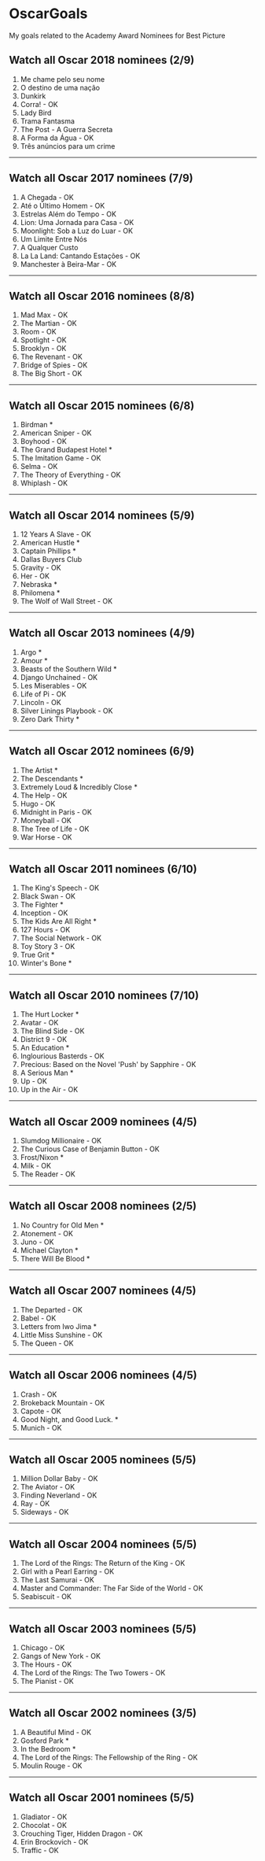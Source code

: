 # OscarGoals
My goals related to the Academy Award Nominees for Best Picture

## Watch all Oscar 2018 nominees (2/9)
1. Me chame pelo seu nome
2. O destino de uma nação
3. Dunkirk
4. Corra! - OK
5. Lady Bird
6. Trama Fantasma
7. The Post - A Guerra Secreta
8. A Forma da Água - OK
9. Três anúncios para um crime

-------------------

## Watch all Oscar 2017 nominees (7/9)
1. A Chegada - OK
2. Até o Último Homem - OK
3. Estrelas Além do Tempo - OK
4. Lion: Uma Jornada para Casa - OK
5. Moonlight: Sob a Luz do Luar - OK
6. Um Limite Entre Nós
7. A Qualquer Custo
8. La La Land: Cantando Estações - OK
9. Manchester à Beira-Mar - OK

-------------------

## Watch all Oscar 2016 nominees (8/8)
1. Mad Max - OK
2. The Martian - OK
3. Room - OK
4. Spotlight - OK
5. Brooklyn - OK
6. The Revenant - OK
7. Bridge of Spies - OK
8. The Big Short - OK

-------------------

## Watch all Oscar 2015 nominees (6/8)
1. Birdman *
2. American Sniper - OK
3. Boyhood - OK
4. The Grand Budapest Hotel *
5. The Imitation Game - OK
6. Selma - OK
7. The Theory of Everything - OK
8. Whiplash - OK

-------------------

## Watch all Oscar 2014 nominees (5/9)
1. 12 Years A Slave - OK
2. American Hustle *
3. Captain Phillips *
4. Dallas Buyers Club 
5. Gravity - OK
6. Her - OK
7. Nebraska *
8. Philomena *
9. The Wolf of Wall Street - OK

-------------------

## Watch all Oscar 2013 nominees (4/9)
1. Argo *
2. Amour *
3. Beasts of the Southern Wild *
4. Django Unchained - OK
5. Les Miserables - OK
6. Life of Pi - OK
7. Lincoln - OK
8. Silver Linings Playbook - OK
9. Zero Dark Thirty *

-------------------

## Watch all Oscar 2012 nominees (6/9)
1. The Artist *
2. The Descendants *
3. Extremely Loud & Incredibly Close *
4. The Help - OK
5. Hugo - OK
6. Midnight in Paris - OK
7. Moneyball - OK
8. The Tree of Life - OK
9. War Horse - OK

-------------------

## Watch all Oscar 2011 nominees (6/10)
1. The King's Speech - OK
2. Black Swan - OK
3. The Fighter *
4. Inception - OK
5. The Kids Are All Right *
6. 127 Hours - OK
7. The Social Network - OK
8. Toy Story 3 - OK
9. True Grit *
10. Winter's Bone *

-------------------

## Watch all Oscar 2010 nominees (7/10)
1. The Hurt Locker *
2. Avatar - OK
3. The Blind Side - OK
4. District 9 - OK
5. An Education *
6. Inglourious Basterds - OK
7. Precious: Based on the Novel 'Push' by Sapphire - OK
8. A Serious Man *
9. Up - OK
10. Up in the Air - OK

-------------------

## Watch all Oscar 2009 nominees (4/5)
1. Slumdog Millionaire - OK
2. The Curious Case of Benjamin Button - OK
3. Frost/Nixon *
4. Milk - OK
5. The Reader - OK

-------------------

## Watch all Oscar 2008 nominees (2/5)
1. No Country for Old Men *
2. Atonement - OK
3. Juno - OK
4. Michael Clayton *
5. There Will Be Blood *

-------------------

## Watch all Oscar 2007 nominees (4/5)
1. The Departed - OK
2. Babel - OK
3. Letters from Iwo Jima *
4. Little Miss Sunshine - OK
5. The Queen - OK

-------------------

## Watch all Oscar 2006 nominees (4/5)
1. Crash - OK
2. Brokeback Mountain - OK
3. Capote - OK
4. Good Night, and Good Luck. *
5. Munich - OK

-------------------

## Watch all Oscar 2005 nominees (5/5)
1. Million Dollar Baby - OK
2. The Aviator - OK 
3. Finding Neverland - OK
4. Ray - OK
5. Sideways - OK

-------------------

## Watch all Oscar 2004 nominees (5/5)
1. The Lord of the Rings: The Return of the King - OK
2. Girl with a Pearl Earring - OK
3. The Last Samurai - OK
4. Master and Commander: The Far Side of the World - OK
5. Seabiscuit - OK

-------------------

## Watch all Oscar 2003 nominees (5/5)
1. Chicago - OK 
2. Gangs of New York - OK
3. The Hours - OK
4. The Lord of the Rings: The Two Towers - OK
5. The Pianist - OK

-------------------

## Watch all Oscar 2002 nominees (3/5)
1. A Beautiful Mind - OK
2. Gosford Park *
3. In the Bedroom *
4. The Lord of the Rings: The Fellowship of the Ring - OK
5. Moulin Rouge - OK

-------------------

## Watch all Oscar 2001 nominees (5/5)
1. Gladiator - OK
2. Chocolat - OK
3. Crouching Tiger, Hidden Dragon - OK
4. Erin Brockovich - OK
5. Traffic - OK
